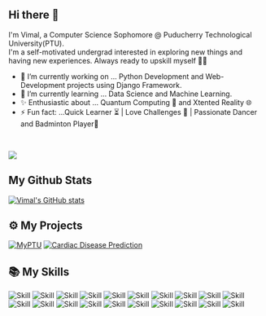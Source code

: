 ## Hi there 👋

I'm Vimal, a Computer Science Sophomore @ Puducherry Technological University(PTU).  
I'm a self-motivated undergrad interested in exploring new things and having new experiences. Always ready to upskill myself 🐱‍🏍

<!--
**vimal-11/vimal-11** is a ✨ _special_ ✨ repository because its `README.md` (this file) appears on your GitHub profile.

Here are some ideas to get you started:
-->

- 🔭 I’m currently working on ... Python Development and Web-Development projects using Django Framework.
- 🌱 I’m currently learning ... Data Science and Machine Learning. 
- ✨ Enthusiastic about ... Quantum Computing 🚀 and Xtented Reality 🌐
- ⚡ Fun fact: ...Quick Learner ⏳ | Love Challenges 🎁 | Passionate Dancer and Badminton Player🏸  
<br>  

![](https://visitor-badge.laobi.icu/badge?page_id=vimal-11.visitor-badge&style=flat-square&color=0088cc)<br>
  
## My Github Stats

[![Vimal's GitHub stats](https://github-readme-stats.vercel.app/api?username=vimal-11&count_private=true&show_icons=true&theme=radical)](https://github.com/anuraghazra/github-readme-stats)
<br>  

## ⚙ My Projects

[![MyPTU](https://github-readme-stats.vercel.app/api/pin/?username=vimal-11&repo=django-myptu-webapp&show_icons=true&theme=radical)](https://github.com/vimal-11/django-myptu-webapp)
[![Cardiac Disease Prediction](https://github-readme-stats.vercel.app/api/pin/?username=vimal-11&repo=cardiac_disease_prediction-ML&show_icons=true&theme=radical)](https://github.com/vimal-11/cardiac_disease_prediction-ML)<br>

## 📚 My Skills

![Skill](https://img.shields.io/badge/Git-F05032?style=for-the-badge&logo=git&logoColor=white)
![Skill](https://img.shields.io/badge/Python-306998?style=for-the-badge&logo=python&logoColor=F7DF1E)
![Skill](https://img.shields.io/badge/Django-092e20?style=for-the-badge&logo=django&logoColor=white)
![Skill](https://img.shields.io/badge/Pandas-050304?style=for-the-badge&logo=pandas&logoColor=white)
![Skill](https://img.shields.io/badge/Numpy-4b8bbe?style=for-the-badge&logo=numpy&logoColor=white)
![Skill](https://img.shields.io/badge/SQL-F29111?style=for-the-badge&logo=database&logoColor=white)
![Skill](https://img.shields.io/badge/HTML5-E34F26?style=for-the-badge&logo=html5&logoColor=white)
![Skill](https://img.shields.io/badge/CSS3-264de4?style=for-the-badge&logo=css3&logoColor=white)
![Skill](https://img.shields.io/badge/JavaScript-323330?style=for-the-badge&logo=javascript&logoColor=F7DF1E)
![Skill](https://img.shields.io/badge/c++-ED8B00?style=for-the-badge&logo=java&logoColor=white)
![Skill](https://img.shields.io/badge/jupyter-D3D3D3?style=for-the-badge&logo=jupyter&logoColor=FF700)
![Skill](https://img.shields.io/badge/SQLite-009EDB?style=for-the-badge&logo=sqlite&logoColor=white)
![Skill](https://img.shields.io/badge/MySQL-00758F?style=for-the-badge&logo=mysql&logoColor=white)
![Skill](https://img.shields.io/badge/JSON-0078D4?style=for-the-badge&logo=json&logoColor=20232A)
![Skill](https://img.shields.io/badge/Markdown-000000?style=for-the-badge&logo=markdown&logoColor=white)
![Skill](https://img.shields.io/badge/React-20232A?style=for-the-badge&logo=react&logoColor=61DAFB)
![Skill](https://img.shields.io/badge/Bootstrap-563D7C?style=for-the-badge&logo=bootstrap&logoColor=white)
![Skill](https://img.shields.io/badge/Heroku-430098?style=for-the-badge&logo=heroku&logoColor=white)
![Skill](https://img.shields.io/badge/Visual_Studio_Code-0078D4?style=for-the-badge&logo=visual%20studio%20code&logoColor=white)
![Skill](https://img.shields.io/badge/Github-171515?style=for-the-badge&logo=github&logoColor=white)
